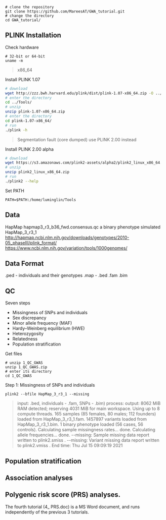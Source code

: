 ```
# clone the repository
git clone https://github.com/MareesAT/GWA_tutorial.git
# change the directory
cd GWA_tutorial/
```
## PLINK Installation
Check hardware
```
# 32-bit or 64-bit
uname -m
```
>x86_64

Install PLINK 1.07
```bash
# download
wget http://zzz.bwh.harvard.edu/plink/dist/plink-1.07-x86_64.zip -O ../Tools/plink-1.07-x86_64.zip
# enter the directory
cd ../Tools/
# unzip
unzip plink-1.07-x86_64.zip
# enter the directory
cd plink-1.07-x86_64/
# run
./plink -h
```
>Segmentation fault (core dumped)
>use PLINK 2.00 instead

Install PLINK 2.00 alpha
```bash
# download
wget https://s3.amazonaws.com/plink2-assets/alpha2/plink2_linux_x86_64.zip
# unzip
unzip plink2_linux_x86_64.zip
# run
./plink2 --help
```
Set PATH
```
PATH=$PATH:/home/luminglin/Tools
```
## Data
HapMap
hapmap3_r3_b36_fwd.consensus.qc
a binary phenotype simulated
HapMap_3_r3_1
http://hapmap.ncbi.nlm.nih.gov/downloads/genotypes/2010-05_phaseIII/plink_format/ 
https://www.ncbi.nlm.nih.gov/variation/tools/1000genomes/
## Data Format
.ped - individuals and their genotypes
.map - 
.bed
.fam
.bim
## QC
Seven steps

 - Missingness of SNPs and individuals
 - Sex discrepancy
 - Minor allele frequency (MAF)
 - Hardy–Weinberg equilibrium (HWE)
 - Heterozygosity
 - Relatedness
 - Population stratification

Get files
```
# unzip 1_QC_GWAS
unzip 1_QC_GWAS.zip 
# enter its directory
cd 1_QC_GWAS
```
Step 1: Missingness of SNPs and individuals
```
plink2 --bfile HapMap_3_r3_1 --missing
```
>input: .bed, individuals - .fam, SNPs - .bim)
>process:
>output:
>8062 MiB RAM detected; reserving 4031 MiB for main workspace.
Using up to 8 compute threads.
165 samples (85 females, 80 males; 112 founders) loaded from HapMap_3_r3_1.fam.
1457897 variants loaded from HapMap_3_r3_1.bim.
1 binary phenotype loaded (56 cases, 56 controls).
Calculating sample missingness rates... done.
Calculating allele frequencies... done.
--missing: Sample missing data report written to plink2.smiss .
--missing: Variant missing data report written to plink2.vmiss .
End time: Thu Jul 15 09:09:19 2021

## Population stratification
## Association analyses
## Polygenic risk score (PRS) analyses.
The fourth tutorial (4_ PRS.doc) is a MS Word document, and runs independently of the previous 3 tutorials.
<!--stackedit_data:
eyJoaXN0b3J5IjpbMTkzOTI5MTgyOCwtMTYzNzAyMzMwOSwxNz
c0OTQ5MjU0LC0xNjE1MDY0NTAsLTEzNTk4MDczOTgsMTI0MzQ5
MjQ4MiwxMzM1OTY0OTQsLTE5MjA4MjE3OTEsLTQzODkyODIyNC
w2MDc4ODAyNjYsLTUxMTQwMjM3MiwtNDM5MTM5ODc1LC0xNjU5
MTc0MzI5LDMzMTkzNzUxLC01MjEwMjY2ODQsMTM5NTQwOTAyMy
wtNTA5MDU1MDc3LC0xNjg0NTMyOTU1LC01NTg4Nzg4MDgsLTM3
MzQwNzQ3XX0=
-->